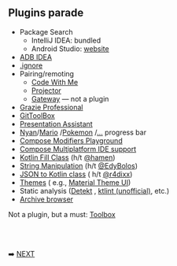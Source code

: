 ## Plugins parade

* Package Search
  * IntelliJ IDEA: bundled
  * Android Studio: [website](https://package-search.jetbrains.com/)
* [ADB IDEA](https://plugins.jetbrains.com/plugin/7380-adb-idea)
* [.ignore](https://plugins.jetbrains.com/plugin/7495--ignore)
* Pairing/remoting
  * [Code With Me](https://plugins.jetbrains.com/plugin/14896-code-with-me)
  * [Projector](https://plugins.jetbrains.com/plugin/16015-projector)
  * [Gateway](https://www.jetbrains.com/remote-development/gateway/) — not a plugin
* [Grazie Professional](https://plugins.jetbrains.com/plugin/16136-grazie-professional)
* [GitToolBox](https://plugins.jetbrains.com/plugin/7499-gittoolbox)
* [Presentation Assistant](https://plugins.jetbrains.com/plugin/7345-presentation-assistant)
* [Nyan](https://plugins.jetbrains.com/plugin/8575-nyan-progress-bar)/[Mario](https://plugins.jetbrains.com/plugin/14708-mario-progress-bar)
  /[Pokemon](https://plugins.jetbrains.com/plugin/15090-pokemon-progress)
  /[…](https://plugins.jetbrains.com/search?products=androidstudio&products=idea_ce&search=progress%20bar) progress bar
* [Compose Modifiers Playground](https://plugins.jetbrains.com/plugin/16417-compose-modifiers-playground)
* [Compose Multiplatform IDE support](https://plugins.jetbrains.com/plugin/16541-compose-multiplatform-ide-support)
* [Kotlin Fill Class](https://plugins.jetbrains.com/plugin/10942-kotlin-fill-class) (h/t [@hamen](https://twitter.com/hamen))
* [String Manipulation](https://plugins.jetbrains.com/plugin/2162-string-manipulation) (h/t [@EdyBolos](https://twitter.com/EdyBolos))
* [JSON to Kotlin class](https://plugins.jetbrains.com/plugin/9960-json-to-kotlin-class-jsontokotlinclass-) (
  h/t [@r4dixx](https://twitter.com/r4dixx))
* [Themes](https://plugins.jetbrains.com/search?tags=Theme) (
  e.g., [Material Theme UI](https://plugins.jetbrains.com/plugin/12124-material-theme-ui-lite))
* Static analysis ([Detekt](https://plugins.jetbrains.com/plugin/10761-detekt)
  , [ktlint (unofficial)](https://plugins.jetbrains.com/plugin/15057-ktlint-unofficial-), etc.)
* [Archive browser](https://plugins.jetbrains.com/plugin/9491-archive-browser)

Not a plugin, but a must: [Toolbox](https://www.jetbrains.com/toolbox-app/)


<br/>
<br/>

➡️ [NEXT](013.md)

